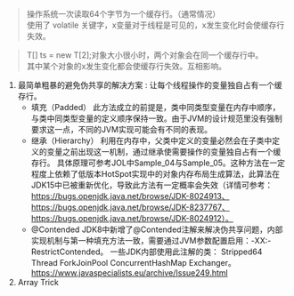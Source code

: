> 操作系统一次读取64个字节为一个缓存行。（通常情况）<br />
> 使用了 volatile 关键字，x变量对于线程是可见的，x发生变化时会使缓存行失效。

>  T[] ts = new T[2];对象大小很小时，两个对象会在同一个缓存行中。<br />
> 其中某个对象的x发生变化都会使缓存行失效。互相影响。


1. 最简单粗暴的避免伪共享的解决方案 : 让每个线程操作的变量独自占有一个缓存行。
    * 填充（Padded）
此方法成立的前提是，类中同类型变量在内存中顺序，与类中同类型变量的定义顺序保持一致。由于JVM的设计规范里没有强制要求这一点，不同的JVM实现可能会有不同的表现。
    * 继承（Hierarchy）
利用在内存中，父类中定义的变量必然会在子类中定义的变量之前出现这一机制，通过继承使需要操作的变量独自占有一个缓存行。
具体原理可参考JOL中Sample_04与Sample_05。这种方法在一定程度上依赖了低版本HotSpot实现中的对象内存布局生成算法，此算法在JDK15中已被重新优化，导致此方法有一定概率会失效（详情可参考：https://bugs.openjdk.java.net/browse/JDK-8024913、https://bugs.openjdk.java.net/browse/JDK-8237767、https://bugs.openjdk.java.net/browse/JDK-8024912）。
    * @Contended
JDK8中新增了@Contended注解来解决伪共享问题，内部实现机制与第一种填充方法一致，需要通过JVM参数配置启用：-XX:-RestrictContended。
一些JDK内部使用此注解的类： Stripped64 Thread ForkJoinPool ConcurrentHashMap Exchanger。 https://www.javaspecialists.eu/archive/Issue249.html
2. Array Trick
  
